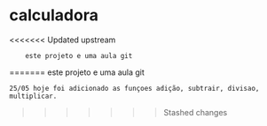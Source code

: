 # calculadora
<<<<<<< Updated upstream



        este projeto e uma aula git
=======
    este projeto e uma aula git

    25/05 hoje foi adicionado as funçoes adição, subtrair, divisao, multiplicar.
>>>>>>> Stashed changes
